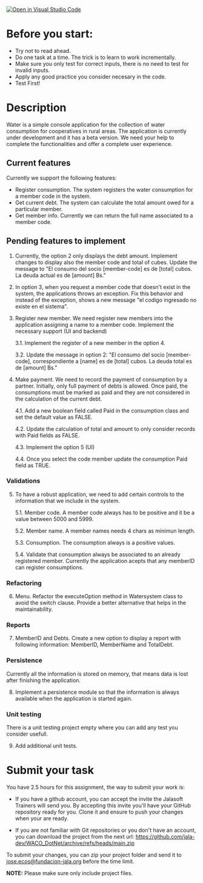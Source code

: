 [![Open in Visual Studio Code](https://classroom.github.com/assets/open-in-vscode-c66648af7eb3fe8bc4f294546bfd86ef473780cde1dea487d3c4ff354943c9ae.svg)](https://classroom.github.com/online_ide?assignment_repo_id=8387539&assignment_repo_type=AssignmentRepo)
# Before you start:
* Try not to read ahead.
* Do one task at a time. The trick is to learn to work incrementally.
* Make sure you only test for correct inputs, there is no need to test for invalid inputs.
* Apply any good practice you consider necesary in the code.
* Test First!

# Description
Water is a simple console application for the collection of water consumption for cooperatives in rural areas. The application is currently under development and it has a beta version.
We need your help to complete the functionalities and offer a complete user experience.
 
## Current features
Currently we support the following features:
* Register consumption. The system registers the water consumption for a member code in the system.  
* Get current debt. The system can calculate the total amount owed for a particular member. 
* Get member info. Currently we can return the full name associated to a member code. 

## Pending features to implement
1. Currently, the option 2 only displays the debt amount. Implement changes to display also the member code and total of cubes. Update the message to "El consumo del socio [member-code] es de [total] cubos. La deuda actual es de [amount] Bs."
2. In option 3, when you request a member code that doesn't exist in the system, the applications throws an exception. Fix this behavior and instead of the exception, shows a new message "el codigo ingresado no existe en el sistema".
3. Register new member. We need register new members into the application assigning a name to a member code. Implement the necessary support (UI and backend)
   
    3.1. Implement the register of a new member in the option 4.

    3.2. Update the message in option 2: "El consumo del socio [member-code], correspondiente a [name] es de [total] cubos. La deuda total es de [amount] Bs."

4. Make payment. We need to record the payment of consumption by a partner. Initially, only full payment of debts is allowed. Once paid, the consumptions must be marked as paid and they are not considered in the calculation of the current debt.
   
    4.1. Add a new boolean field called Paid in the consumption class and set the default value as FALSE.

    4.2. Update the calculation of total and amount to only consider records with Paid fields as FALSE.

    4.3. Implement the option 5 (UI)

    4.4. Once you select the code member update the consumption Paid field as TRUE.

### Validations
5. To have a robust application, we need to add certain controls to the information that we include in the system.

    5.1. Member code. A member code always has to be positive and it be a value between 5000 and 5999.

    5.2. Member name. A member names needs 4 chars as minimun length.

    5.3. Consumption. The consumption always is a positive values.

    5.4. Validate that consumption always be associated to an already registered member. Currently the application acepts that any memberID can register consumptions.
     
### Refactoring

6. Menu. Refactor the executeOption method in Watersystem class to avoid the switch clause. Provide a better alternative that helps in the maintainability.

### Reports

7. MemberID and Debts. Create a new option to display a report with following information: MemberID, MemberName and TotalDebt.

### Persistence
Currently all the information is stored on memory, that means data is lost after finishing the application. 

8. Implement a persistence module so that the information is always available when the application is started again.

### Unit testing
There is a unit testing project empty where you can add any test you consider usefull.

9. Add additional unit tests.

# Submit your task
You have 2.5 hours for this assignment, the way to submit your work is:
 * If you have a github account, you can accept the invite the Jalasoft Trainers will send you. By accepting this invite you'll have your GitHub repository ready for you. Clone it and ensure to push your changes when your are ready.
 
 * If you are not familiar with Git repositories or you don't have an account, you can download the project from the next url:
 https://github.com/jala-dev/WACO_DotNet/archive/refs/heads/main.zip
 
 To submit your changes, you can zip your project folder and send it to jose.ecos@fundacion-jala.org before the time limit.
 
 **NOTE:** Please make sure only include project files. 